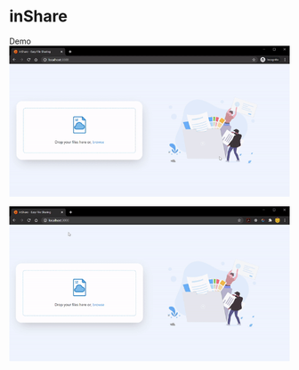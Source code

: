# inShare
Demo
![drag-and-drop](https://github.com/Kr4t0s123/inShare/blob/master/public/demo.gif)

![sent-by-email](https://github.com/Kr4t0s123/inShare/blob/master/public/demo1.gif)
